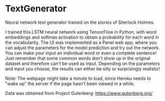 # TextGenerator
Neural network text generator trained on the stories of Sherlock Holmes.

I trained this LSTM neural network using TensorFlow in Python, with word embeddings and softmax activation to obtain a probability for each word in the vocabularity. The UI was implemented as a Panel web app, where you can adjust the parameters for the model prediction and try out the network. You can make your input an individual word or even a complete sentence! Just remember that some common words don't show up in the original dataset and therefore can't be used as input. Depending on the parameters and input you choose, the results can either be silly or surprisingly realistic!

Note: The webpage might take a minute to load, since Heroku needs to "wake up" the server if the page hasn't been viewed in a while.

Data was obtained from Project Gutenberg: https://www.gutenberg.org/

